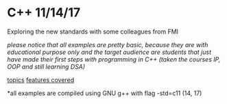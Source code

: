 # C++ 11/14/17
Exploring the new standards with some colleagues from FMI<br>

*please notice that all examples are pretty basic, because they are with educational purpose only*
*and the target audience are students that just have made their first steps with programming in C++*
*(taken the courses IP, OOP and still learning DSA)*

[topics](https://github.com/IvanFilipov/modern_c_plus_plus/blob/master/schedule.md)
[features covered](https://github.com/IvanFilipov/modern_c_plus_plus/blob/master/standards_covarage.md)

 *all examples are compiled using GNU g++ with flag -std=c11 (14, 17)
